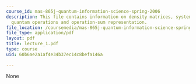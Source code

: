 ```yaml
---
course_id: mas-865j-quantum-information-science-spring-2006
description: This file contains information on density matrices, system environment,
  quantam operations and operation-sum representation.
file_location: /coursemedia/mas-865j-quantum-information-science-spring-2006/60b6ae2a1af4e34b37ec14c8befa146a_lecture_1.pdf
file_type: application/pdf
layout: pdf
title: lecture_1.pdf
type: course
uid: 60b6ae2a1af4e34b37ec14c8befa146a

---
```

None